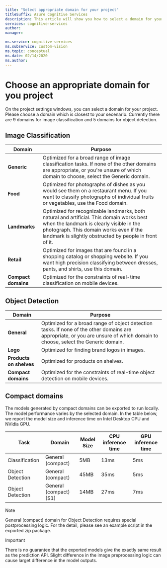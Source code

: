 ```yaml
---
title: "Select appropriate domain for your project"
titleSuffix: Azure Cognitive Services
description: This article will show you how to select a domain for your project in the Custom Vision Service.
services: cognitive-services
author: 
manager: 

ms.service: cognitive-services
ms.subservice: custom-vision
ms.topic: conceptual
ms.date: 02/14/2020
ms.author: 
---
```


# Choose an appropriate domain for you project
On the project settings windows, you can select a domain for your project. Please choose a domain which is closest to your secenario. Currently there are 9 domains for image classification and 5 domains for object detection.

## Image Classification
|Domain|Purpose|
|---|---|
|__Generic__| Optimized for a broad range of image classification tasks. If none of the other domains are appropriate, or you're unsure of which domain to choose, select the Generic domain. |
|__Food__|Optimized for photographs of dishes as you would see them on a restaurant menu. If you want to classify photographs of individual fruits or vegetables, use the Food domain.|
|__Landmarks__|Optimized for recognizable landmarks, both natural and artificial. This domain works best when the landmark is clearly visible in the photograph. This domain works even if the landmark is slightly obstructed by people in front of it.|
|__Retail__|Optimized for images that are found in a shopping catalog or shopping website. If you want high precision classifying between dresses, pants, and shirts, use this domain.|
|__Compact domains__| Optimized for the constraints of real-time classification on mobile devices.|

## Object Detection

|Domain|Purpose|
|---|---|
|__General__| Optimized for a broad range of object detection tasks. If none of the other domains are appropriate, or you are unsure of which domain to choose, select the Generic domain. |
|__Logo__|Optimized for finding brand logos in images.|
|__Products on shelves__|Optimized for products on shelves.|
|__Compact domains__| Optimized for the constraints of real-time object detection on mobile devices.|

## Compact domains
The models generated by compact domains can be exported to run locally. The model performance varies by the selected domain. In the table below, we report the model size and inference time on Intel Desktop CPU and NVidia GPU.

|Task|Domain|Model Size|CPU inference time|GPU inference time|
|---|---|---|---|---|
|Classification|General (compact)|5MB|13ms|5ms|
|Object Detection|General (compact)|45MB|35ms|5ms|
|Object Detection|General (compact) [S1]|14MB|27ms|7ms|

>[!NOTE]
>General (compact) domain for Object Detection requires special postprocessing logic. For the detail, please see an example script in the exported zip package.

>[!IMPORTANT]
>There is no guarantee that the exported models give the exactly same result as the prediction API. Slight difference in the image preprocessing logic can cause larget difference in the model outputs.
